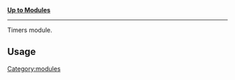 [**Up to Modules**](:Category:modules "wikilink")

------------------------------------------------------------------------

Timers module.

Usage
-----

<Category:modules>
